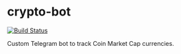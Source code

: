 # crypto-bot
[![Build Status](https://travis-ci.org/alejandrorosas/crypto-bot.svg?branch=master)](https://travis-ci.org/alejandrorosas/crypto-bot)

Custom Telegram bot to track Coin Market Cap currencies.

